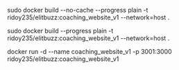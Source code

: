 <!-- docker build command -->

<!-- create docker image -->
sudo docker build --no-cache --progress plain -t ridoy235/elitbuzz:coaching_website_v1 --network=host .

<!-- create docker image with cache -->
sudo docker build --progress plain -t ridoy235/elitbuzz:coaching_website_v1 --network=host .

<!-- build container -->
docker run -d --name coaching_website_v1 -p  3001:3000 ridoy235/elitbuzz:coaching_website_v1